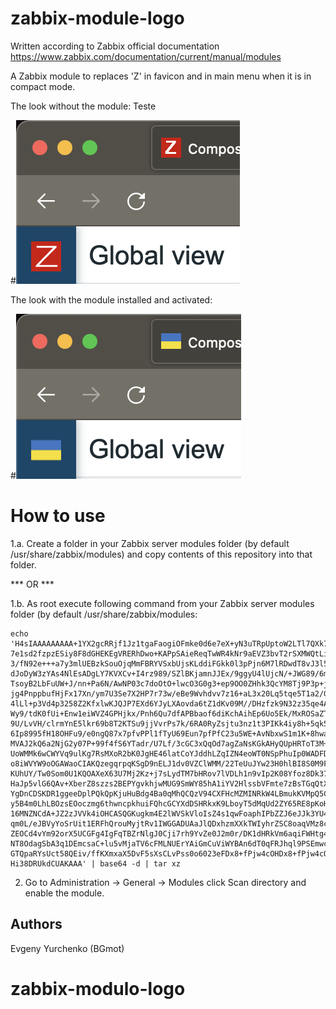 # zabbix-module-logo
Written according to Zabbix official documentation <https://www.zabbix.com/documentation/current/manual/modules>

A Zabbix module to replaces 'Z' in favicon and in main menu when it is in compact mode.

The look without the module:
Teste 

#![screenshot](screenshots/screenshot-before.png)

The look with the module installed and activated:

#![screenshot](screenshots/screenshot-after.png)

# How to use
1.a. Create a folder in your Zabbix server modules folder (by default /usr/share/zabbix/modules) and copy contents of this repository into that folder.

*** OR ***

1.b. As root execute following command from your Zabbix server modules folder (by default /usr/share/zabbix/modules:
```
echo 'H4sIAAAAAAAAA+1YX2gcRRjf1Jz1tgaFaogiOFmke0d6e7eX+yN3uTRpUptoW2LTl7QXk729udvp
7e1sd2fzpzESiy8F8dGHEKEgVRERhDwo+KAPpSAieReqTwWR4kNr9aEVZ3bvT2rSXMWQtLi/sDsz
3/fN92e+++a7y3mlUEBzkSouOjqMmFBRYVSxbUjsKLddiFGkk0l3pPjn6M7lRDwdT8vJ3l5KlxOp
dJoDyW3zYAs4NlEsADgLY7KVXCv+I4rz989/SZlBKjamnJJEx/9ggyU4lUjcN/+JWG89/6mUzPKf
TsoyB2LbFuUW+J/nn+Pa6N/AwNP03c7doOtO+lwcO3G0g3+ep9OO0ZHhk3QcYM8Tj9P3p+jcNTqs
jg4PnppbufHjFx17Xn/ym7U3Se7X2HP7r73w/eBe9Wvhdvv7z16+aL3x20Lq5tqe5T1a2/G21aXS
4lLl+p3Vd4p3258Z2KfxlwKJQJP7EXd6YJyLXAovda6tZ1dKv09M//DHzfzk9N32z35qe4AtNfb1
Wy9/tdK0fUi+Enw1eiWVZ4GPHjkx/Pnh6Qu7dfAPBbaof6diKchAihEp6Uo5Ek/MxROSaZT/tY1W
9U/LvVH/clrmYnE5lkr69b8T2KTSu9jjVvrPs7k/6RA0RyZsjtu3nz1t3PIKk4iy8h+5qk53BR7r
6Ip8995fH18OHFu9/e0ngQ87x7pfvPPl1fTyU69Eun7pfPfC23u5WE+AvNbxwS1m1K+8hwab1X9V
MVAJ2kQ6a2NjG2y07P+99f4fS6YTadr/U7Lf/3cGC3xQqOd7agZaNsKGkAHyQUpHRToT3M+EwNaG
UoWMMk6wCWYVq9ulKg7RsMXoR2bK0JgHE46latCoYJddhLZqIZN4eoWT0NSpPhuIp0WADFD7kgkU
o8iWVYW9oOGAWaoCIAKQzegqrpqKSgD9nELJ1dv0VZClWMM/22TeUuJYw23H0hlBI8S0M9FoGRHN
KUhUY/Tw0Som0U1KQOAXeX63U7Mj2Kz+j7sLydTM7bHRov7lVDLh1n9vIp2K08Yfoz8Dk37/3xH0
HaJp5vlG6QAv+XberZ8szzs2BEPYgvkhjwMUG9SmWY85hA1iYV2HlssbVFmte7zBsTGqQtXpN8qa
YgDnCDSKDR1ggeeDplPQkQpKjuHuBdg4Ba0qMhQCQzV94CXFHcMZMINRkW4LBmukKVMpQ5CrS0T6
y5B4m0LhLBOzsEOoczmg6thwncpkhuiFQhcGCYXdDSHRkxK9LboyT5dMqUd2ZY65RE8pKoHQevth
16MNZNCdA+JZ2zJVVk4iOHCASQGKugkm4E2lWVSkVloIsZ4s1qwFoaphIPbZZJ6eJJk3YU4g9ICj
qm0L/eJBVyYoSrUit1ERFhQrouMyjtRv1IWGGADUAaJlQDxhzmXXkTWIyhrZSC8oaqVMz8coZgC9
ZEOCd4vYm92orX5UCGFg4IgFqTBZrNlgJ0Cji7rh9YvZe0J2m0r/DK1dHRkVm6aqiFWHtg4inXOg
NT8OdagSbA3q1DEmcsaC+lu5vMjaTV6cFMLNUErYAiGmCuViWYBAn6dT0qFRJhql9PSEmwcVFF3u
GTQpaRYsUct58QEiv/ffKXmxaX5DvF5sXsCLvPss0o6023eFDx8+fPjw4cOHDx8+fPjw4cOHDx8+
Hi38DRUkdCUAKAAA' | base64 -d | tar xz
```
2. Go to Administration -> General -> Modules click Scan directory and enable the module.

## Authors
Evgeny Yurchenko (BGmot)
# zabbix-modulo-logo
